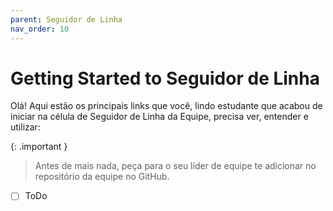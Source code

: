 ```yaml
---
parent: Seguidor de Linha
nav_order: 10
---
```

# Getting Started to Seguidor de Linha

Olá! Aqui estão os principais links que você, lindo estudante que acabou de iniciar na célula de Seguidor de Linha da Equipe, precisa ver, entender e utilizar:

{: .important }
> Antes de mais nada, peça para o seu líder de equipe te adicionar no repositório da equipe no GitHub. 

- [ ] ToDo
